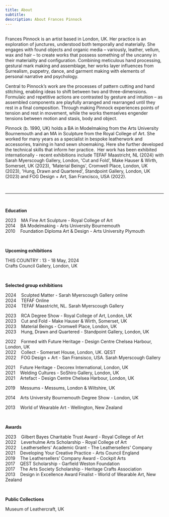 ```yaml
---
title: About
subtitle: 
description: About Frances Pinnock
---
```



<br /> 
Frances Pinnock is an artist based in London, UK. Her practice is an exploration of junctures, understood both temporally and materially. She engages with found objects and organic media – variously, leather, vellum, wax and hair – to create works that possess something of the uncanny in their materiality and configuration. Combining meticulous hand processing, gestural mark making and assemblage, her works layer influences from Surrealism, puppetry, dance, and garment making with elements of personal narrative and psychology.  

Central to Pinnock’s work are the processes of pattern cutting and hand stitching, enabling ideas to shift between two and three-dimensions. Formulaic and repetitive actions are contrasted by gesture and intuition – as assembled components are playfully arranged and rearranged until they rest in a final composition. Through making Pinnock experiences points of tension and rest in movement, while the works themselves engender tensions between motion and stasis, body and object. 
 
Pinnock (b. 1990, UK) holds a BA in Modelmaking from the Arts University Bournemouth and an MA in Sculpture from the Royal College of Art. She worked for many years as a specialist in bespoke leatherwork and accessories, training in hand sewn shoemaking. Here she further developed the technical skills that inform her practice.  Her work has been exhibited internationally - recent exhibitions include TEFAF Maastricht, NL (2024) with Sarah Myerscough Gallery, London, 'Cut and Fold', Make Hauser & Wirth, Somerset, UK (2023), 'Material Beings', Cromwell Place, London, UK (2023), 'Hung, Drawn and Quartered', Standpoint Gallery, London, UK (2023) and FOG Design + Art, San Francisco, USA (2022).



<br /> 

  _________________________________________________________________________________________________________                     
 
 
<br />  


**Education**  

2023&nbsp;&nbsp;&nbsp; MA Fine Art Sculpture - Royal College of Art  
2014&nbsp;&nbsp;&nbsp; BA Modelmaking - Arts University Bournemouth  
2010&nbsp;&nbsp;&nbsp; Foundation Diploma Art & Design - Arts University Plymouth  

<br />
 

**Upcoming exhibitions**  


THIS COUNTRY : 13 - 18 May, 2024  
Crafts Council Gallery, London, UK  

<br />
 

**Selected group exhibitions**  

2024&nbsp;&nbsp;&nbsp; Sculpted Matter - Sarah Myerscough Gallery online  
2024&nbsp;&nbsp;&nbsp; TEFAF Online  
2024&nbsp;&nbsp;&nbsp; TEFAF Maastricht, NL. Sarah Myerscough Gallery  

2023&nbsp;&nbsp;&nbsp; RCA Degree Show - Royal College of Art, London, UK  
2023&nbsp;&nbsp;&nbsp; Cut and Fold - Make Hauser & Wirth, Somerset, UK  
2023&nbsp;&nbsp;&nbsp; Material Beings - Cromwell Place, London, UK  
2023&nbsp;&nbsp;&nbsp; Hung, Drawn and Quartered - Standpoint Gallery, London, UK  

2022&nbsp;&nbsp;&nbsp; Formed with Future Heritage - Design Centre Chelsea Harbour, London, UK  
2022&nbsp;&nbsp;&nbsp; Collect - Somerset House, London, UK. QEST  
2022&nbsp;&nbsp;&nbsp; FOG Design + Art - San Fransisco, USA. Sarah Myerscough Gallery   

2021&nbsp;&nbsp;&nbsp; Future Heritage - Decorex International, London, UK  
2021&nbsp;&nbsp;&nbsp; Welding Cultures - SoShiro Gallery, London, UK  
2021&nbsp;&nbsp;&nbsp; Artefact - Design Centre Chelsea Harbour, London, UK  

2019&nbsp;&nbsp;&nbsp; Messums - Messums, London & Wiltshire, UK  

2014&nbsp;&nbsp;&nbsp; Arts University Bournemouth Degree Show - London, UK  

2013&nbsp;&nbsp;&nbsp; World of Wearable Art - Wellington, New Zealand  

<br /> 

  
**Awards** 

2023&nbsp;&nbsp;&nbsp; Gilbert Bayes Charitable Trust Award - Royal College of Art  
2022&nbsp;&nbsp;&nbsp; Leverhulme Arts Scholarship - Royal College of Art   
2022&nbsp;&nbsp;&nbsp; Leathersellers' Academic Grant - The Leathersellers' Company   
2021&nbsp;&nbsp;&nbsp; Developing Your Creative Practice - Arts Council England  
2019&nbsp;&nbsp;&nbsp; The Leathersellers’ Company Award - Cockpit Arts  
2017&nbsp;&nbsp;&nbsp; QEST Scholarship - Garfield Weston Foundation  
2017&nbsp;&nbsp;&nbsp; The Arts Society Scholarship - Heritage Crafts Association  
2013&nbsp;&nbsp;&nbsp; Design in Excellence Award Finalist - World of Wearable Art, New Zealand  

<br />   


**Public Collections** 

Museum of Leathercraft, UK  

<br />  










